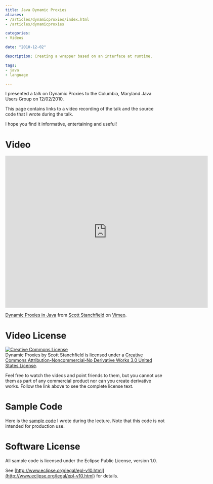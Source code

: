 ```yaml
---
title: Java Dynamic Proxies
aliases:
- /articles/dynamicproxies/index.html
- /articles/dynamicproxies

categories:
- Videos

date: "2010-12-02"

description: Creating a wrapper based on an interface at runtime.

tags:
- java
- language

---
```

I presented a talk on Dynamic Proxies to the Columbia, Maryland Java Users Group on 12/02/2010.

<!--more-->

This page contains links to a video recording of the talk and the source code that I wrote during the talk.

I hope you find it informative, entertaining and useful!

# Video

<iframe src="https://player.vimeo.com/video/17426779" width="640" height="480" frameborder="0" webkitallowfullscreen mozallowfullscreen allowfullscreen></iframe>
<p><a href="https://vimeo.com/17426779">Dynamic Proxies in Java</a> from <a href="https://vimeo.com/user566590">Scott Stanchfield</a> on <a href="https://vimeo.com">Vimeo</a>.</p>

# Video License

[![Creative Commons License](http://i.creativecommons.org/l/by-nc-nd/3.0/us/88x31.png)](http://creativecommons.org/licenses/by-nc-nd/3.0/us/)  
Dynamic Proxies by Scott Stanchfield is licensed under a [Creative Commons Attribution-Noncommercial-No Derivative Works 3.0 United States License](http://creativecommons.org/licenses/by-nc-nd/3.0/us/).  
  
Feel free to watch the videos and point friends to them, but you cannot use them as part of any commercial product nor can you create derivative works. Follow the link above to see the complete license text.

# Sample Code

Here is the [sample code](cmjug-dynamic-proxies.zip) I wrote during the lecture. Note that this code is not intended for production use.

# Software License

All sample code is licensed under the Eclipse Public License, version 1.0.

See [http://www.eclipse.org/legal/epl-v10.html](http://www.eclipse.org/legal/epl-v10.html) for details.
